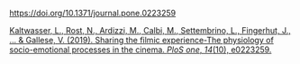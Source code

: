 
https://doi.org/10.1371/journal.pone.0223259

[Kaltwasser, L., Rost, N., Ardizzi, M., Calbi, M., Settembrino, L., Fingerhut, J., ... & Gallese, V. (2019). Sharing the filmic experience-The physiology of socio-emotional processes in the cinema. _PloS one_, _14_(10), e0223259.](https://journals.plos.org/plosone/article/file?id=10.1371/journal.pone.0223259&type=printable)